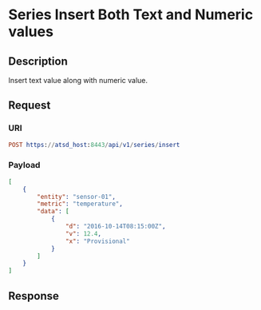 # Series Insert Both Text and Numeric values

## Description

Insert text value along with numeric value. 

## Request

### URI

```elm
POST https://atsd_host:8443/api/v1/series/insert
```

### Payload
```json
[
    {
        "entity": "sensor-01",
        "metric": "temperature",
        "data": [
            {
                "d": "2016-10-14T08:15:00Z",
                "v": 12.4,
                "x": "Provisional"
            }
        ]
    }
]
```

## Response 

```
```
